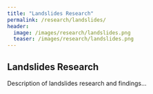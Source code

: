 ```yaml
---
title: "Landslides Research"
permalink: /research/landslides/
header:
  image: /images/research/landslides.png
  teaser: /images/research/landslides.png
---
```


## Landslides Research

Description of landslides research and findings...
